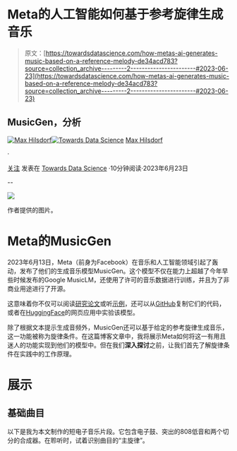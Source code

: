 # Meta的人工智能如何基于参考旋律生成音乐

> 原文：[https://towardsdatascience.com/how-metas-ai-generates-music-based-on-a-reference-melody-de34acd783?source=collection_archive---------2-----------------------#2023-06-23](https://towardsdatascience.com/how-metas-ai-generates-music-based-on-a-reference-melody-de34acd783?source=collection_archive---------2-----------------------#2023-06-23)

## MusicGen，分析

[](https://medium.com/@maxhilsdorf?source=post_page-----de34acd783--------------------------------)[![Max Hilsdorf](../Images/01da76c553e43d5ed6b6849bdbfd00da.png)](https://medium.com/@maxhilsdorf?source=post_page-----de34acd783--------------------------------)[](https://towardsdatascience.com/?source=post_page-----de34acd783--------------------------------)[![Towards Data Science](../Images/a6ff2676ffcc0c7aad8aaf1d79379785.png)](https://towardsdatascience.com/?source=post_page-----de34acd783--------------------------------) [Max Hilsdorf](https://medium.com/@maxhilsdorf?source=post_page-----de34acd783--------------------------------)

·

[关注](https://medium.com/m/signin?actionUrl=https%3A%2F%2Fmedium.com%2F_%2Fsubscribe%2Fuser%2Fd0c085a74ae8&operation=register&redirect=https%3A%2F%2Ftowardsdatascience.com%2Fhow-metas-ai-generates-music-based-on-a-reference-melody-de34acd783&user=Max+Hilsdorf&userId=d0c085a74ae8&source=post_page-d0c085a74ae8----de34acd783---------------------post_header-----------) 发表在 [Towards Data Science](https://towardsdatascience.com/?source=post_page-----de34acd783--------------------------------) ·10分钟阅读·2023年6月23日[](https://medium.com/m/signin?actionUrl=https%3A%2F%2Fmedium.com%2F_%2Fvote%2Ftowards-data-science%2Fde34acd783&operation=register&redirect=https%3A%2F%2Ftowardsdatascience.com%2Fhow-metas-ai-generates-music-based-on-a-reference-melody-de34acd783&user=Max+Hilsdorf&userId=d0c085a74ae8&source=-----de34acd783---------------------clap_footer-----------)

--

[](https://medium.com/m/signin?actionUrl=https%3A%2F%2Fmedium.com%2F_%2Fbookmark%2Fp%2Fde34acd783&operation=register&redirect=https%3A%2F%2Ftowardsdatascience.com%2Fhow-metas-ai-generates-music-based-on-a-reference-melody-de34acd783&source=-----de34acd783---------------------bookmark_footer-----------)![](../Images/c46f4b570f4f5b87a647a152468cb6be.png)

作者提供的图片。

# Meta的MusicGen

2023年6月13日，Meta（前身为Facebook）在音乐和人工智能领域引起了轰动，发布了他们的生成音乐模型MusicGen。这个模型不仅在能力上超越了今年早些时候发布的Google MusicLM，还使用了许可的音乐数据进行训练，并且为了非商业用途进行了开源。

这意味着你不仅可以阅读[研究论文](https://arxiv.org/abs/2306.05284)或听[示例](https://ai.honu.io/papers/musicgen/)，还可以从[GitHub](https://github.com/facebookresearch/audiocraft)复制它们的代码，或者在[HuggingFace](https://huggingface.co/spaces/facebook/MusicGen)的网页应用中实验该模型。

除了根据文本提示生成音频外，MusicGen还可以基于给定的参考旋律生成音乐，这一功能被称为旋律条件。在这篇博客文章中，我将展示Meta如何将这一有用且迷人的功能实现到他们的模型中。但在我们**深入探讨**之前，让我们首先了解旋律条件在实践中的工作原理。

# 展示

## 基础曲目

以下是我为本文制作的短电子音乐片段。它包含电子鼓、突出的808低音和两个切分的合成器。在聆听时，试着识别曲目的“主旋律”。
